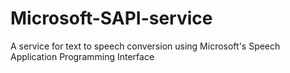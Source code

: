 # Microsoft-SAPI-service
A service for text to speech conversion using Microsoft's Speech Application Programming Interface
